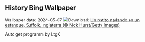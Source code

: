 ## History Bing Wallpaper
Wallpaper date: 2024-05-07
![](https://www.bing.com/th?id=OHR.LittleDuckling_ES-ES9482906211_UHD.jpg&w=1000)Download: [Un patito nadando en un estanque, Suffolk, Inglaterra (© Nick Hurst/Getty Images)](https://www.bing.com/th?id=OHR.LittleDuckling_ES-ES9482906211_UHD.jpg)

Auto get programm by LtgX
